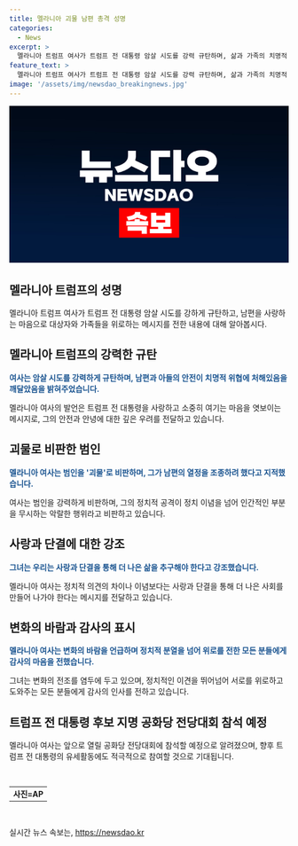 ```yaml
---
title: 멜라니아 괴물 남편 총격 성명
categories:
  - News
excerpt: >
  멜라니아 트럼프 여사가 트럼프 전 대통령 암살 시도를 강력 규탄하며, 삶과 가족의 치명적 위협을 경험했다고 전했습니다. 또한, 정치적 분열을 넘어 사랑과 공동체의 중요성을 강조하며, 변화의 바람에 감사를 표시했습니다. 이에 따라 멜라니아 여사의 은둔 생활을 깨고 트럼프 전 대통령 후보 지명을 위한 공화당 전당대회에 참석할 예정입니다. (150자)
feature_text: >
  멜라니아 트럼프 여사가 트럼프 전 대통령 암살 시도를 강력 규탄하며, 삶과 가족의 치명적 위협을 경험했다고 전했습니다. 또한, 정치적 분열을 넘어 사랑과 공동체의 중요성을 강조하며, 변화의 바람에 감사를 표시했습니다. 이에 따라 멜라니아 여사의 은둔 생활을 깨고 트럼프 전 대통령 후보 지명을 위한 공화당 전당대회에 참석할 예정입니다. (150자)
image: '/assets/img/newsdao_breakingnews.jpg'
---
```


<p><img src="/assets/img/newsdao_breakingnews.jpg" alt="pcversion 속보" /></p>

<h2 data-ke-size="size26">멜라니아 트럼프의 성명</h2>

<p data-ke-size="size16">멜라니아 트럼프 여사가 트럼프 전 대통령 암살 시도를 강하게 규탄하고, 남편을 사랑하는 마음으로 대상자와 가족들을 위로하는 메시지를 전한 내용에 대해 알아봅시다.</p>

<h2 data-ke-size="size26">멜라니아 트럼프의 강력한 규탄</h2>

<p data-ke-size="size16"><b><span style="color: #1a5490;">여사는 암살 시도를 강력하게 규탄하며, 남편과 아들의 안전이 치명적 위협에 처해있음을 깨달았음을 밝혀주었습니다.</span></b></p>

<p data-ke-size="size16">멜라니아 여사의 발언은 트럼프 전 대통령을 사랑하고 소중히 여기는 마음을 엿보이는 메시지로, 그의 안전과 안녕에 대한 깊은 우려를 전달하고 있습니다.</p>

<h2 data-ke-size="size26">괴물로 비판한 범인</h2>

<p data-ke-size="size16"><b><span style="color: #1a5490;">멜라니아 여사는 범인을 '괴물'로 비판하며, 그가 남편의 열정을 조종하려 했다고 지적했습니다.</span></b></p>

<p data-ke-size="size16">여사는 범인을 강력하게 비판하며, 그의 정치적 공격이 정치 이념을 넘어 인간적인 부분을 무시하는 악랄한 행위라고 비판하고 있습니다.</p>

<h2 data-ke-size="size26">사랑과 단결에 대한 강조</h2>

<p data-ke-size="size16"><b><span style="color: #1a5490;">그녀는 우리는 사랑과 단결을 통해 더 나은 삶을 추구해야 한다고 강조했습니다.</span></b></p>

<p data-ke-size="size16">멜라니아 여사는 정치적 의견의 차이나 이념보다는 사랑과 단결을 통해 더 나은 사회를 만들어 나가야 한다는 메시지를 전달하고 있습니다.</p>

<h2 data-ke-size="size26">변화의 바람과 감사의 표시</h2>

<p data-ke-size="size16"><b><span style="color: #1a5490;">멜라니아 여사는 변화의 바람을 언급하며 정치적 분열을 넘어 위로를 전한 모든 분들에게 감사의 마음을 전했습니다.</span></b></p>

<p data-ke-size="size16">그녀는 변화의 전조를 염두에 두고 있으며, 정치적인 이견을 뛰어넘어 서로를 위로하고 도와주는 모든 분들에게 감사의 인사를 전하고 있습니다.</p>

<h2 data-ke-size="size26">트럼프 전 대통령 후보 지명 공화당 전당대회 참석 예정</h2>

<p data-ke-size="size16">멜라니아 여사는 앞으로 열릴 공화당 전당대회에 참석할 예정으로 알려졌으며, 향후 트럼프 전 대통령의 유세활동에도 적극적으로 참여할 것으로 기대됩니다.</p>

<p data-ke-size="size16">&nbsp;</p>

<table>
<tbody>
<tr>
<td style="text-align: center; height: 17px;"><b>사진=AP</b></td>
</tr>
</tbody>
</table>

<p data-ke-size="size16">&nbsp;</p>
실시간 뉴스 속보는, <a href="https://newsdao.kr" rel="dofollow">https://newsdao.kr</a>


